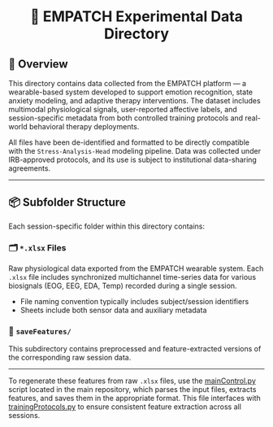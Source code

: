 <h1 align="center">
  📁 EMPATCH Experimental Data Directory
</h1>

## 🧠 Overview

This directory contains data collected from the EMPATCH platform — a wearable-based system developed to support emotion recognition, state anxiety modeling, and adaptive therapy interventions. The dataset includes multimodal physiological signals, user-reported affective labels, and session-specific metadata from both controlled training protocols and real-world behavioral therapy deployments.

All files have been de-identified and formatted to be directly compatible with the `Stress-Analysis-Head` modeling pipeline. Data was collected under IRB-approved protocols, and its use is subject to institutional data-sharing agreements.

---

## 📦 Subfolder Structure

Each session-specific folder within this directory contains:

### 🗂 `*.xlsx` Files
Raw physiological data exported from the EMPATCH wearable system. Each `.xlsx` file includes synchronized multichannel time-series data for various biosignals (EOG, EEG, EDA, Temp) recorded during a single session.

- File naming convention typically includes subject/session identifiers
- Sheets include both sensor data and auxiliary metadata

### 📁 `saveFeatures/`
This subdirectory contains preprocessed and feature-extracted versions of the corresponding raw session data.

---

To regenerate these features from raw `.xlsx` files, use the [mainControl.py](https://github.com/SammysStacks/Stress-Analysis-Head/blob/main/mainControl.py) script located in the main repository, which parses the input files, extracts features, and saves them in the appropriate format.
This file interfaces with [trainingProtocols.py](https://github.com/SammysStacks/Stress-Analysis-Head/blob/main/helperFiles/machineLearning/trainingProtocols.py) to ensure consistent feature extraction across all sessions.